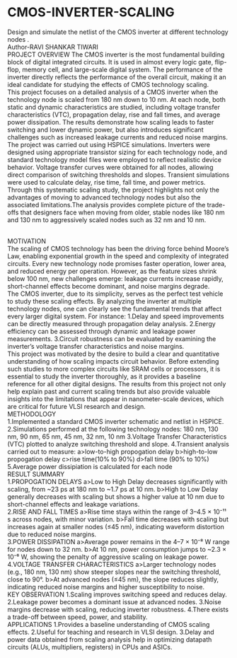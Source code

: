 # CMOS-INVERTER-SCALING
Design and simulate the netlist of the CMOS inverter at different technology nodes .
<br>
Author-RAVI SHANKAR TIWARI
<br>
PROJECT OVERVIEW
The CMOS inverter is the most fundamental building block of digital integrated circuits. It is used in almost every logic gate, flip-flop, memory cell, and large-scale digital system. The performance of the inverter directly reflects the performance of the overall circuit, making it an ideal candidate for studying the effects of CMOS technology scaling.
<br>
This project focuses on a detailed analysis of a CMOS inverter when the technology node is scaled from 180 nm down to 10 nm. At each node, both static and dynamic characteristics are studied, including voltage transfer characteristics (VTC), propagation delay, rise and fall times, and average power dissipation. The results demonstrate how scaling leads to faster switching and lower dynamic power, but also introduces significant challenges such as increased leakage currents and reduced noise margins.
<br>
The project was carried out using HSPICE simulations. Inverters were designed using appropriate transistor sizing for each technology node, and standard technology model files were employed to reflect realistic device behavior. Voltage transfer curves were obtained for all nodes, allowing direct comparison of switching thresholds and slopes. Transient simulations were used to calculate delay, rise time, fall time, and power metrics.
<br>
Through this systematic scaling study, the project highlights not only the advantages of moving to advanced technology nodes but also the associated limitations.The analysis provides complete picture of the trade-offs that designers face when moving from older, stable nodes like 180 nm and 130 nm to aggressively scaled nodes such as 32 nm and 10 nm.

<br>
MOTIVATION
<br>
The scaling of CMOS technology has been the driving force behind Moore’s Law, enabling exponential growth in the speed and complexity of integrated circuits. Every new technology node promises faster operation, lower area, and reduced energy per operation. However, as the feature sizes shrink below 100 nm, new challenges emerge: leakage currents increase rapidly, short-channel effects become dominant, and noise margins degrade.
<br>
The CMOS inverter, due to its simplicity, serves as the perfect test vehicle to study these scaling effects. By analyzing the inverter at multiple technology nodes, one can clearly see the fundamental trends that affect every larger digital system. For instance:
1.Delay and speed improvements can be directly measured through propagation delay analysis.
2.Energy efficiency can be assessed through dynamic and leakage power measurements.
3.Circuit robustness can be evaluated by examining the inverter’s voltage transfer characteristics and noise margins.
<br>
This project was motivated by the desire to build a clear and quantitative understanding of how scaling impacts circuit behavior. Before extending such studies to more complex circuits like SRAM cells or processors, it is essential to study the inverter thoroughly, as it provides a baseline reference for all other digital designs. The results from this project not only help explain past and current scaling trends but also provide valuable insights into the limitations that appear in nanometer-scale devices, which are critical for future VLSI research and design.

<br>
METHODOLOGY
<br>
1.Implemented a standard CMOS inverter schematic and netlist in HSPICE.
2.Simulations performed at the following technology nodes:
    180 nm, 130 nm, 90 nm, 65 nm, 45 nm, 32 nm, 10 nm
3.Voltage Transfer Characteristics (VTC) plotted to analyze switching threshold and slope.
4.Transient analysis carried out to measure:
a>low-to-high propogation delay
b>high-to-low propogation delay
c>rise time(10% to 90%)
d>fall time (90% to 10%)
5.Average power dissipiation is calculated for each node
<br>
RESULT SUMMARY
<br>
1.PROPOGATION DELAYS
a>Low to High Delay decreases significantly with scaling, from ~23 ps at 180 nm to ~1.7 ps at 10 nm.
b>High to Low Delay generally decreases with scaling but shows a higher value at 10 nm due to short-channel effects and leakage variations.

<br>
2.RISE AND FALL TIMES
a>Rise time stays within the range of 3–4.5 × 10⁻¹¹ s across nodes, with minor variation.
b>Fall time decreases with scaling but increases again at smaller nodes (≤45 nm), indicating waveform distortion due to reduced noise margins.

<br>
3.POWER DISSIPATION
a>Average power remains in the 4–7 × 10⁻⁸ W range for nodes down to 32 nm.
b>At 10 nm, power consumption jumps to ~2.3 × 10⁻⁶ W, showing the penalty of aggressive scaling on leakage power.
<br>
4.VOLTAGE TRANSFER CHARACTERISTICS
a>Larger technology nodes (e.g., 180 nm, 130 nm) show steeper slopes near the switching threshold, close to 90°.
b>At advanced nodes (≤45 nm), the slope reduces slightly, indicating reduced noise margins and higher susceptibility to noise.
<br>
KEY OBSERVATION
1.Scaling improves switching speed and reduces delay.
2.Leakage power becomes a dominant issue at advanced nodes.
3.Noise margins decrease with scaling, reducing inverter robustness.
4.There exists a trade-off between speed, power, and stability.
<br>
APPLICATIONS
1.Provides a baseline understanding of CMOS scaling effects.
2.Useful for teaching and research in VLSI design.
3.Delay and power data obtained from scaling analysis help in optimizing datapath circuits (ALUs, multipliers, registers) in CPUs and ASICs.


































